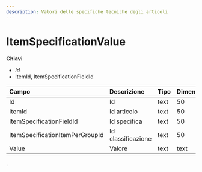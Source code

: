 ```yaml
---
description: Valori delle specifiche tecniche degli articoli
---
```


# ItemSpecificationValue

**Chiavi**

* _Id_
* ItemId, ItemSpecificationFieldId

| Campo | Descrizione | Tipo | Dimensione |
| :--- | :--- | :--- | :--- |
| Id | Id | text | 50 |
| ItemId | Id articolo | text | 50 |
| ItemSpecificationFieldId | Id specifica | text | 50 |
| ItemSpecificationItemPerGroupId | Id classificazione | text | 50 |
| Value | Valore | text | text |
.